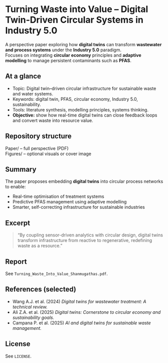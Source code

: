 # Turning Waste into Value – Digital Twin-Driven Circular Systems in Industry 5.0

A perspective paper exploring how **digital twins** can transform **wastewater and process systems** under the **Industry 5.0** paradigm.  
Focuses on integrating **circular economy** principles and **adaptive modelling** to manage persistent contaminants such as **PFAS**.

## At a glance
- Topic: Digital twin–driven circular infrastructure for sustainable waste and water systems.  
- Keywords: digital twin, PFAS, circular economy, Industry 5.0, sustainability.  
- Tools: literature synthesis, modelling principles, systems thinking.  
- **Objective:** show how real-time digital twins can close feedback loops and convert waste into resource value.  

## Repository structure
Paper/ – full perspective (PDF)  
Figures/ – optional visuals or cover image  

## Summary
The paper proposes embedding **digital twins** into circular process networks to enable:
- Real-time optimisation of treatment systems  
- Predictive PFAS management using adaptive modelling  
- Smarter, self-correcting infrastructure for sustainable industries  

## Excerpt
> “By coupling sensor-driven analytics with circular design, digital twins transform infrastructure from reactive to regenerative, redefining waste as a resource.”  

## Report
See `Turning_Waste_Into_Value_Shanmugathas.pdf`.

## References (selected)
- Wang A.J. et al. (2024) *Digital twins for wastewater treatment: A technical review.*  
- Ali Z.A. et al. (2025) *Digital twins: Cornerstone to circular economy and sustainability goals.*  
- Campana P. et al. (2025) *AI and digital twins for sustainable waste management.*  

## License
See `LICENSE`.
